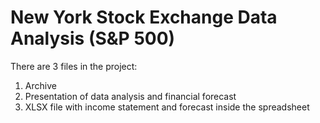 # New York Stock Exchange Data Analysis (S&P 500)
There are 3 files in the project:
1. Archive
2. Presentation of data analysis and financial forecast
3. XLSX file with income statement and forecast inside the spreadsheet
